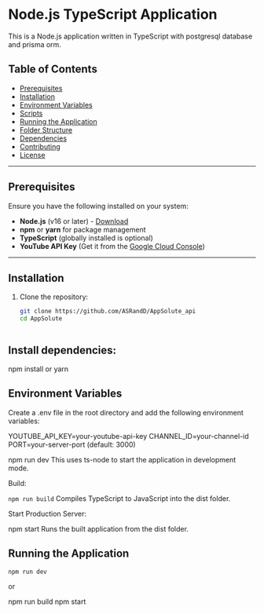 # Node.js TypeScript Application

This is a Node.js application written in TypeScript with postgresql database and prisma orm. 

## Table of Contents

- [Prerequisites](#prerequisites)
- [Installation](#installation)
- [Environment Variables](#environment-variables)
- [Scripts](#scripts)
- [Running the Application](#running-the-application)
- [Folder Structure](#folder-structure)
- [Dependencies](#dependencies)
- [Contributing](#contributing)
- [License](#license)

---

## Prerequisites

Ensure you have the following installed on your system:

- **Node.js** (v16 or later) - [Download](https://nodejs.org/)
- **npm** or **yarn** for package management
- **TypeScript** (globally installed is optional)
- **YouTube API Key** (Get it from the [Google Cloud Console](https://console.cloud.google.com/))

---

## Installation

1. Clone the repository:
   ```bash
   git clone https://github.com/ASRandD/AppSolute_api
   cd AppSolute



## Install dependencies:
  npm install
  or
  yarn


## Environment Variables
Create a .env file in the root directory and add the following environment variables:

YOUTUBE_API_KEY=your-youtube-api-key
CHANNEL_ID=your-channel-id
PORT=your-server-port (default: 3000)


npm run dev
This uses ts-node to start the application in development mode.

Build:

``npm run build``
Compiles TypeScript to JavaScript into the dist folder.

Start Production Server:

npm start
Runs the built application from the dist folder.

## Running the Application
`npm run dev`

or 

npm run build
npm start

